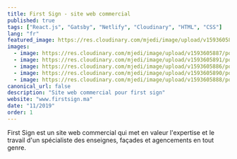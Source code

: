 ```yaml
---
title: First Sign - site web commercial
published: true
tags: ["React.js", "Gatsby", "Netlify", "Cloudinary", "HTML", "CSS"]
lang: "fr"
featured_image: https://res.cloudinary.com/mjedi/image/upload/v1593605887/portfolio/fs1.png
images:
  - image: https://res.cloudinary.com/mjedi/image/upload/v1593605887/portfolio/fs1.png
  - image: https://res.cloudinary.com/mjedi/image/upload/v1593605891/portfolio/fs2.png
  - image: https://res.cloudinary.com/mjedi/image/upload/v1593605886/portfolio/fs3.png
  - image: https://res.cloudinary.com/mjedi/image/upload/v1593605890/portfolio/fs4.png
  - image: https://res.cloudinary.com/mjedi/image/upload/v1593605888/portfolio/fs5.png
canonical_url: false
description: "Site web commercial pour first sign"
website: "www.firstsign.ma"
date: "11/2019"
order: 1
---
```


First Sign est un site web commercial qui met en valeur l'expertise et le travail d'un spécialiste des enseignes, façades et agencements en tout genre.

